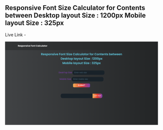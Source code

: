 ## Responsive Font Size Calculator for Contents between Desktop layout Size : 1200px Mobile layout Size : 325px

Live Link - 

![Responsive Calculator](screenshot.png)